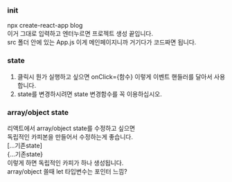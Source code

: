 ### init
npx create-react-app blog  
이거 그대로 입력하고 엔터누르면 프로젝트 생성 끝입니다.  
src 폴더 안에 있는 App.js 이게 메인페이지니까 거기다가 코드짜면 됩니다.   

### state  
1. 클릭시 뭔가 실행하고 싶으면 onClick={함수} 이렇게 이벤트 핸들러를 달아서 사용합니다.
2. state를 변경하시려면 state 변경함수를 꼭 이용하십시오.

### array/object state
리액트에서 array/object state를 수정하고 싶으면  
독립적인 카피본을 만들어서 수정하는게 좋습니다.  
[...기존state]  
{...기존state}  
이렇게 하면 독립적인 카피가 하나 생성됩니다.  
array/object 쓸때 let 타입변수는 포인터 느낌?

